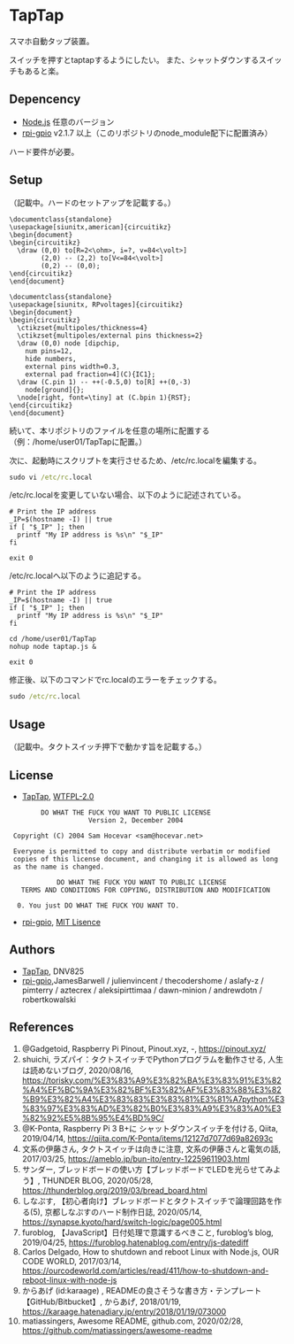 # TapTap

スマホ自動タップ装置。

スイッチを押すとtaptapするようにしたい。
また、シャットダウンするスイッチもあると楽。

## Depencency

- [Node.js](https://nodejs.org/en/) 任意のバージョン
- [rpi-gpio](https://www.npmjs.com/package/rpi-gpio) v2.1.7 以上（このリポジトリのnode_module配下に配置済み）

ハード要件が必要。

## Setup

（記載中。ハードのセットアップを記載する。）

```latex{cmd=true, hide=true}
\documentclass{standalone}
\usepackage[siunitx,american]{circuitikz}
\begin{document}
\begin{circuitikz}
  \draw (0,0) to[R=2<\ohm>, i=?, v=84<\volt>]
        (2,0) -- (2,2) to[V<=84<\volt>]
        (0,2) -- (0,0);
\end{circuitikz}
\end{document}
```

```latex{cmd=true hide=true}
\documentclass{standalone}
\usepackage[siunitx, RPvoltages]{circuitikz}
\begin{document}
\begin{circuitikz}
  \ctikzset{multipoles/thickness=4}
  \ctikzset{multipoles/external pins thickness=2}
  \draw (0,0) node [dipchip,
    num pins=12,
    hide numbers,
    external pins width=0.3,
    external pad fraction=4](C){IC1};
  \draw (C.pin 1) -- ++(-0.5,0) to[R] ++(0,-3)
    node[ground]{};
  \node[right, font=\tiny] at (C.bpin 1){RST};
\end{circuitikz}
\end{document}
```

続いて、本リポジトリのファイルを任意の場所に配置する（例：/home/user01/TapTapに配置。）

次に、起動時にスクリプトを実行させるため、/etc/rc.localを編集する。

```cmd
sudo vi /etc/rc.local
```

/etc/rc.localを変更していない場合、以下のように記述されている。

```shell
# Print the IP address
_IP=$(hostname -I) || true
if [ "$_IP" ]; then
  printf "My IP address is %s\n" "$_IP"
fi

exit 0
```

/etc/rc.localへ以下のように追記する。

```shell
# Print the IP address
_IP=$(hostname -I) || true
if [ "$_IP" ]; then
  printf "My IP address is %s\n" "$_IP"
fi

cd /home/user01/TapTap
nohup node taptap.js &

exit 0
```

修正後、以下のコマンドでrc.localのエラーをチェックする。

```cmd
sudo /etc/rc.local
```

## Usage

（記載中。タクトスイッチ押下で動かす旨を記載する。）

## License

- [TapTap](https://github.com/DNV825/TapTap), [WTFPL-2.0](http://www.wtfpl.net/)

```text
        DO WHAT THE FUCK YOU WANT TO PUBLIC LICENSE 
                    Version 2, December 2004 

 Copyright (C) 2004 Sam Hocevar <sam@hocevar.net> 

 Everyone is permitted to copy and distribute verbatim or modified 
 copies of this license document, and changing it is allowed as long 
 as the name is changed. 

            DO WHAT THE FUCK YOU WANT TO PUBLIC LICENSE 
   TERMS AND CONDITIONS FOR COPYING, DISTRIBUTION AND MODIFICATION 

  0. You just DO WHAT THE FUCK YOU WANT TO.
```

- [rpi-gpio](https://www.npmjs.com/package/rpi-gpio), [MIT Lisence](https://github.com/JamesBarwell/rpi-gpio.js/blob/master/MIT-LICENSE.txt)

## Authors

- [TapTap](https://github.com/DNV825/tTpTap), DNV825
- [rpi-gpio](https://www.npmjs.com/package/rpi-gpio),JamesBarwell / julienvincent / thecodershome / aslafy-z / pimterry / aztecrex / aleksipirttimaa / dawn-minion / andrewdotn / robertkowalski

## References

1. @Gadgetoid, Raspberry Pi Pinout, Pinout.xyz, -, <https://pinout.xyz/>
1. shuichi, ラズパイ：タクトスイッチでPythonプログラムを動作させる, 人生は読めないブログ, 2020/08/16, <https://torisky.com/%E3%83%A9%E3%82%BA%E3%83%91%E3%82%A4%EF%BC%9A%E3%82%BF%E3%82%AF%E3%83%88%E3%82%B9%E3%82%A4%E3%83%83%E3%83%81%E3%81%A7python%E3%83%97%E3%83%AD%E3%82%B0%E3%83%A9%E3%83%A0%E3%82%92%E5%8B%95%E4%BD%9C/>
1. @K-Ponta, Raspberry Pi 3 B+に シャットダウンスイッチを付ける, Qiita, 2019/04/14, <https://qiita.com/K-Ponta/items/12127d7077d69a82693c>
1. 文系の伊藤さん, タクトスイッチは向きに注意, 文系の伊藤さんと電気の話, 2017/03/25, <https://ameblo.jp/bun-ito/entry-12259611903.html>
1. サンダー, ブレッドボードの使い方【ブレッドボードでLEDを光らせてみよう】, THUNDER BLOG, 2020/05/28, <https://thunderblog.org/2019/03/bread_board.html>
1. しなぷす, 【初心者向け】ブレッドボードとタクトスイッチで論理回路を作る(5), 京都しなぷすのハード制作日誌, 2020/05/14, <https://synapse.kyoto/hard/switch-logic/page005.html>
1. furoblog, 【JavaScript】日付処理で意識するべきこと, furoblog’s blog, 2019/04/25, <https://furoblog.hatenablog.com/entry/js-datediff>
1. Carlos Delgado, How to shutdown and reboot Linux with Node.js, OUR CODE WORLD, 2017/03/14, <https://ourcodeworld.com/articles/read/411/how-to-shutdown-and-reboot-linux-with-node-js>
1. からあげ (id:karaage) , READMEの良さそうな書き方・テンプレート【GitHub/Bitbucket】, からあげ, 2018/01/19, <https://karaage.hatenadiary.jp/entry/2018/01/19/073000>
1. matiassingers, Awesome README, github.com, 2020/02/28, <https://github.com/matiassingers/awesome-readme>
